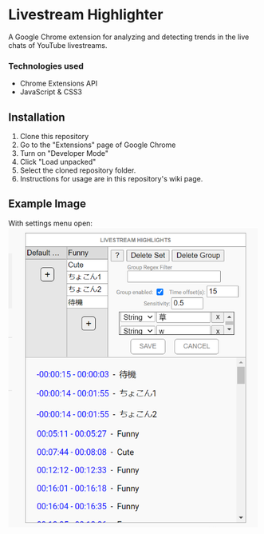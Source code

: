 # Livestream Highlighter
A Google Chrome extension for analyzing and detecting trends in the live chats of YouTube livestreams. 

### Technologies used 
- Chrome Extensions API
- JavaScript & CSS3 <br> 

## Installation 
1. Clone this repository
2. Go to the "Extensions" page of Google Chrome
3. Turn on "Developer Mode" 
4. Click "Load unpacked" 
5. Select the cloned repository folder. 
6. Instructions for usage are in this repository's wiki page. 

## Example Image
With settings menu open:<br> 
<img src="readme_example_image.png" width="500"> <br><br>

